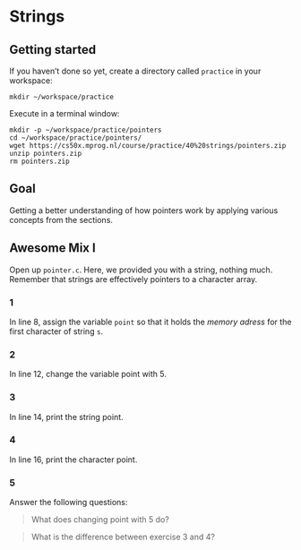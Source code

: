 # Strings

## Getting started

If you haven’t done so yet, create a directory called `practice` in your workspace:

    mkdir ~/workspace/practice

Execute in a terminal window:

    mkdir -p ~/workspace/practice/pointers
    cd ~/workspace/practice/pointers/
    wget https://cs50x.mprog.nl/course/practice/40%20strings/pointers.zip
    unzip pointers.zip
    rm pointers.zip

## Goal

Getting a better understanding of how pointers work by applying various concepts from the sections.

## Awesome Mix I

Open up `pointer.c`. Here, we provided you with a string, nothing much. Remember that strings are effectively pointers to a character array.

### 1

In line 8, assign the variable `point` so that it holds the *memory adress* for the first character of string `s`.

### 2

In line 12, change the variable point with 5.

### 3

In line 14, print the string point.

### 4

In line 16, print the character point.

### 5

Answer the following questions:

> What does changing point with 5 do?

> What is the difference between exercise 3 and 4?


